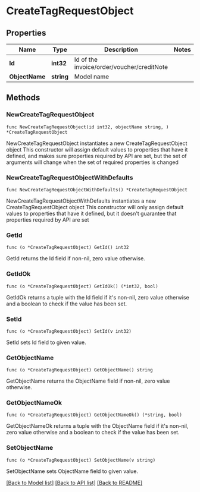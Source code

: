 # CreateTagRequestObject

## Properties

Name | Type | Description | Notes
------------ | ------------- | ------------- | -------------
**Id** | **int32** | Id of the invoice/order/voucher/creditNote | 
**ObjectName** | **string** | Model name | 

## Methods

### NewCreateTagRequestObject

`func NewCreateTagRequestObject(id int32, objectName string, ) *CreateTagRequestObject`

NewCreateTagRequestObject instantiates a new CreateTagRequestObject object
This constructor will assign default values to properties that have it defined,
and makes sure properties required by API are set, but the set of arguments
will change when the set of required properties is changed

### NewCreateTagRequestObjectWithDefaults

`func NewCreateTagRequestObjectWithDefaults() *CreateTagRequestObject`

NewCreateTagRequestObjectWithDefaults instantiates a new CreateTagRequestObject object
This constructor will only assign default values to properties that have it defined,
but it doesn't guarantee that properties required by API are set

### GetId

`func (o *CreateTagRequestObject) GetId() int32`

GetId returns the Id field if non-nil, zero value otherwise.

### GetIdOk

`func (o *CreateTagRequestObject) GetIdOk() (*int32, bool)`

GetIdOk returns a tuple with the Id field if it's non-nil, zero value otherwise
and a boolean to check if the value has been set.

### SetId

`func (o *CreateTagRequestObject) SetId(v int32)`

SetId sets Id field to given value.


### GetObjectName

`func (o *CreateTagRequestObject) GetObjectName() string`

GetObjectName returns the ObjectName field if non-nil, zero value otherwise.

### GetObjectNameOk

`func (o *CreateTagRequestObject) GetObjectNameOk() (*string, bool)`

GetObjectNameOk returns a tuple with the ObjectName field if it's non-nil, zero value otherwise
and a boolean to check if the value has been set.

### SetObjectName

`func (o *CreateTagRequestObject) SetObjectName(v string)`

SetObjectName sets ObjectName field to given value.



[[Back to Model list]](../README.md#documentation-for-models) [[Back to API list]](../README.md#documentation-for-api-endpoints) [[Back to README]](../README.md)


